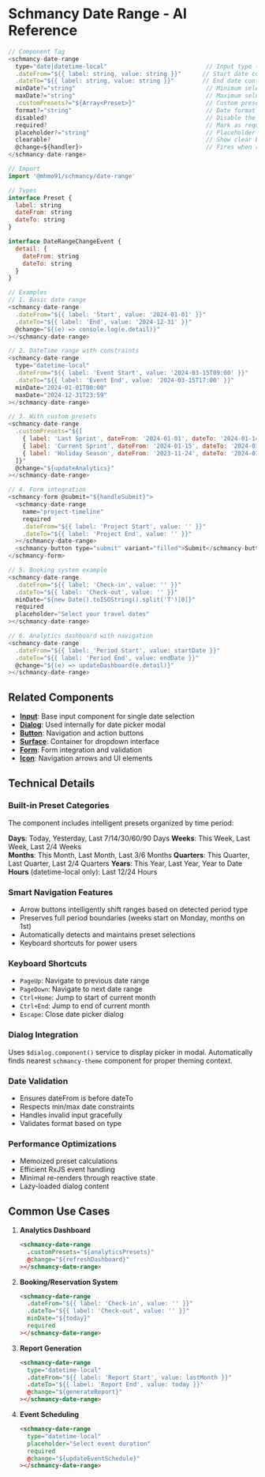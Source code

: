 # Schmancy Date Range - AI Reference

```js
// Component Tag
<schmancy-date-range
  type="date|datetime-local"                            // Input type (default: "date")
  .dateFrom="${{ label: string, value: string }}"      // Start date config (default: { label: 'From', value: '' })
  .dateTo="${{ label: string, value: string }}"        // End date config (default: { label: 'To', value: '' })
  minDate?="string"                                     // Minimum selectable date
  maxDate?="string"                                     // Maximum selectable date
  .customPresets?="${Array<Preset>}"                    // Custom preset ranges
  format?="string"                                      // Date format (auto-detected by type)
  disabled?                                             // Disable the component
  required?                                             // Mark as required field
  placeholder?="string"                                 // Placeholder text (default: "Select date range")
  clearable?                                            // Show clear button (default: true)
  @change=${handler}>                                   // Fires when range changes
</schmancy-date-range>

// Import
import '@mhmo91/schmancy/date-range'

// Types
interface Preset {
  label: string
  dateFrom: string
  dateTo: string
}

interface DateRangeChangeEvent {
  detail: {
    dateFrom: string
    dateTo: string
  }
}

// Examples
// 1. Basic date range
<schmancy-date-range 
  .dateFrom="${{ label: 'Start', value: '2024-01-01' }}"
  .dateTo="${{ label: 'End', value: '2024-12-31' }}"
  @change="${(e) => console.log(e.detail)}"
></schmancy-date-range>

// 2. DateTime range with constraints
<schmancy-date-range
  type="datetime-local"
  .dateFrom="${{ label: 'Event Start', value: '2024-03-15T09:00' }}"
  .dateTo="${{ label: 'Event End', value: '2024-03-15T17:00' }}"
  minDate="2024-01-01T00:00"
  maxDate="2024-12-31T23:59"
></schmancy-date-range>

// 3. With custom presets
<schmancy-date-range 
  .customPresets="${[
    { label: 'Last Sprint', dateFrom: '2024-01-01', dateTo: '2024-01-14' },
    { label: 'Current Sprint', dateFrom: '2024-01-15', dateTo: '2024-01-28' },
    { label: 'Holiday Season', dateFrom: '2023-11-24', dateTo: '2024-01-02' }
  ]}"
  @change="${updateAnalytics}"
></schmancy-date-range>

// 4. Form integration
<schmancy-form @submit="${handleSubmit}">
  <schmancy-date-range
    name="project-timeline"
    required
    .dateFrom="${{ label: 'Project Start', value: '' }}"
    .dateTo="${{ label: 'Project End', value: '' }}"
  ></schmancy-date-range>
  <schmancy-button type="submit" variant="filled">Submit</schmancy-button>
</schmancy-form>

// 5. Booking system example
<schmancy-date-range
  .dateFrom="${{ label: 'Check-in', value: '' }}"
  .dateTo="${{ label: 'Check-out', value: '' }}"
  minDate="${new Date().toISOString().split('T')[0]}"
  required
  placeholder="Select your travel dates"
></schmancy-date-range>

// 6. Analytics dashboard with navigation
<schmancy-date-range
  .dateFrom="${{ label: 'Period Start', value: startDate }}"
  .dateTo="${{ label: 'Period End', value: endDate }}"
  @change="${(e) => updateDashboard(e.detail)}"
></schmancy-date-range>
```

## Related Components
- **[Input](./input.md)**: Base input component for single date selection
- **[Dialog](./dialog.md)**: Used internally for date picker modal
- **[Button](./button.md)**: Navigation and action buttons
- **[Surface](./surface.md)**: Container for dropdown interface
- **[Form](./form.md)**: Form integration and validation
- **[Icon](./icon.md)**: Navigation arrows and UI elements

## Technical Details

### Built-in Preset Categories
The component includes intelligent presets organized by time period:

**Days**: Today, Yesterday, Last 7/14/30/60/90 Days
**Weeks**: This Week, Last Week, Last 2/4 Weeks  
**Months**: This Month, Last Month, Last 3/6 Months
**Quarters**: This Quarter, Last Quarter, Last 2/4 Quarters
**Years**: This Year, Last Year, Year to Date
**Hours** (datetime-local only): Last 12/24 Hours

### Smart Navigation Features
- Arrow buttons intelligently shift ranges based on detected period type
- Preserves full period boundaries (weeks start on Monday, months on 1st)
- Automatically detects and maintains preset selections
- Keyboard shortcuts for power users

### Keyboard Shortcuts
- `PageUp`: Navigate to previous date range
- `PageDown`: Navigate to next date range
- `Ctrl+Home`: Jump to start of current month
- `Ctrl+End`: Jump to end of current month
- `Escape`: Close date picker dialog

### Dialog Integration
Uses `$dialog.component()` service to display picker in modal. Automatically finds nearest `schmancy-theme` component for proper theming context.

### Date Validation
- Ensures dateFrom is before dateTo
- Respects min/max date constraints
- Handles invalid input gracefully
- Validates format based on type

### Performance Optimizations
- Memoized preset calculations
- Efficient RxJS event handling
- Minimal re-renders through reactive state
- Lazy-loaded dialog content

## Common Use Cases

1. **Analytics Dashboard**
   ```html
   <schmancy-date-range
     .customPresets="${analyticsPresets}"
     @change="${refreshDashboard}"
   ></schmancy-date-range>
   ```

2. **Booking/Reservation System**
   ```html
   <schmancy-date-range
     .dateFrom="${{ label: 'Check-in', value: '' }}"
     .dateTo="${{ label: 'Check-out', value: '' }}"
     minDate="${today}"
     required
   ></schmancy-date-range>
   ```

3. **Report Generation**
   ```html
   <schmancy-date-range
     type="datetime-local"
     .dateFrom="${{ label: 'Report Start', value: lastMonth }}"
     .dateTo="${{ label: 'Report End', value: today }}"
     @change="${generateReport}"
   ></schmancy-date-range>
   ```

4. **Event Scheduling**
   ```html
   <schmancy-date-range
     type="datetime-local"
     placeholder="Select event duration"
     required
     @change="${updateEventSchedule}"
   ></schmancy-date-range>
   ```
